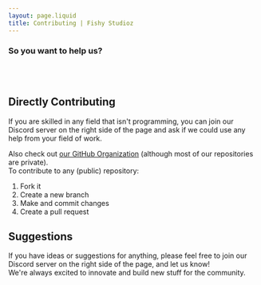 ```yaml
---
layout: page.liquid
title: Contributing | Fishy Studioz
---
```


### So you want to help us?

<br><br>
## Directly Contributing
If you are skilled in any field that isn't programming, you can join our Discord server on the right side of the page and ask if we could use any help from your field of work.<br>

Also check out [our GitHub Organization](https://github.com/fishy-studioz) (although most of our repositories are private).<br>
To contribute to any (public) repository:
1. Fork it
2. Create a new branch
3. Make and commit changes
4. Create a pull request

## Suggestions
If you have ideas or suggestions for anything, please feel free to join our Discord server on the right side of the page, and let us know!<br>
We're always excited to innovate and build new stuff for the community.